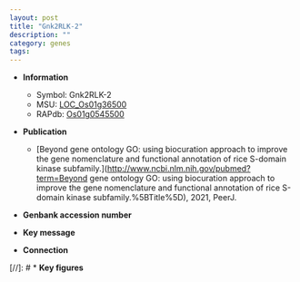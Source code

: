 ```yaml
---
layout: post
title: "Gnk2RLK-2"
description: ""
category: genes
tags: 
---
```


* **Information**  
    + Symbol: Gnk2RLK-2  
    + MSU: [LOC_Os01g36500](http://rice.uga.edu/cgi-bin/ORF_infopage.cgi?orf=LOC_Os01g36500)  
    + RAPdb: [Os01g0545500](http://rapdb.dna.affrc.go.jp/viewer/gbrowse_details/irgsp1?name=Os01g0545500)  

* **Publication**  
    + [Beyond gene ontology GO: using biocuration approach to improve the gene nomenclature and functional annotation of rice S-domain kinase subfamily.](http://www.ncbi.nlm.nih.gov/pubmed?term=Beyond gene ontology GO: using biocuration approach to improve the gene nomenclature and functional annotation of rice S-domain kinase subfamily.%5BTitle%5D), 2021, PeerJ.

* **Genbank accession number**  

* **Key message**  

* **Connection**  

[//]: # * **Key figures**  


